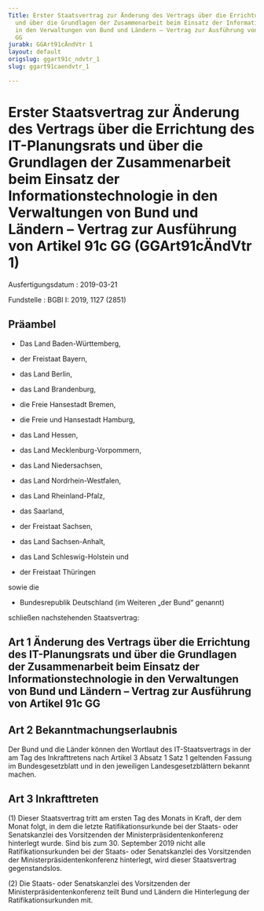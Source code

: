 ```yaml
---
Title: Erster Staatsvertrag zur Änderung des Vertrags über die Errichtung des IT-Planungsrats
  und über die Grundlagen der Zusammenarbeit beim Einsatz der Informationstechnologie
  in den Verwaltungen von Bund und Ländern – Vertrag zur Ausführung von Artikel 91c
  GG
jurabk: GGArt91cÄndVtr 1
layout: default
origslug: ggart91c_ndvtr_1
slug: ggart91caendvtr_1

---
```


# Erster Staatsvertrag zur Änderung des Vertrags über die Errichtung des IT-Planungsrats und über die Grundlagen der Zusammenarbeit beim Einsatz der Informationstechnologie in den Verwaltungen von Bund und Ländern – Vertrag zur Ausführung von Artikel 91c GG (GGArt91cÄndVtr 1)

Ausfertigungsdatum
:   2019-03-21

Fundstelle
:   BGBl I: 2019, 1127 (2851)


## Präambel


*   Das Land Baden-Württemberg,


*   der Freistaat Bayern,


*   das Land Berlin,


*   das Land Brandenburg,


*   die Freie Hansestadt Bremen,


*   die Freie und Hansestadt Hamburg,


*   das Land Hessen,


*   das Land Mecklenburg-Vorpommern,


*   das Land Niedersachsen,


*   das Land Nordrhein-Westfalen,


*   das Land Rheinland-Pfalz,


*   das Saarland,


*   der Freistaat Sachsen,


*   das Land Sachsen-Anhalt,


*   das Land Schleswig-Holstein und


*   der Freistaat Thüringen



sowie die

*   Bundesrepublik Deutschland (im Weiteren „der Bund“ genannt)



schließen nachstehenden Staatsvertrag:


## Art 1 Änderung des Vertrags über die Errichtung des IT-Planungsrats und über die Grundlagen der Zusammenarbeit beim Einsatz der Informationstechnologie in den Verwaltungen von Bund und Ländern – Vertrag zur Ausführung von Artikel 91c GG



## Art 2 Bekanntmachungserlaubnis

Der Bund und die Länder können den Wortlaut des
IT-Staatsvertrags              in der am Tag des Inkrafttretens nach Artikel 3 Absatz 1 Satz 1 geltenden Fassung im Bundesgesetzblatt und in den jeweiligen Landesgesetzblättern bekannt machen.


## Art 3 Inkrafttreten

(1) Dieser Staatsvertrag tritt am ersten Tag des Monats in Kraft, der dem Monat folgt, in dem die letzte Ratifikationsurkunde bei der Staats- oder Senatskanzlei des Vorsitzenden der Ministerpräsidentenkonferenz hinterlegt wurde. Sind bis zum 30. September 2019 nicht alle Ratifikationsurkunden bei der Staats- oder Senatskanzlei des Vorsitzenden der Ministerpräsidentenkonferenz hinterlegt, wird dieser Staatsvertrag gegenstandslos.

(2) Die Staats- oder Senatskanzlei des Vorsitzenden der Ministerpräsidentenkonferenz teilt Bund und Ländern die Hinterlegung der Ratifikationsurkunden mit.

